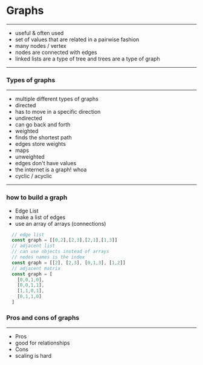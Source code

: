 # Graphs
---
 - useful & often used
 - set of values that are related in a pairwise fashion
 - many nodes / vertex
 - nodes are connected with edges
 - linked lists are a type of tree and trees are a type of graph

---
### Types of graphs
---
 - multiple different types of graphs
 - directed
  - has to move in a specific direction
 - undirected
  - can go back and forth
 - weighted
  - finds the shortest path
  - edges store weights
  - maps
 - unweighted
  - edges don't have values
 - the internet is a graph! whoa
 - cyclic / acyclic

---
### how to build a graph
 - Edge List
  - make a list of edges
  - use an array of arrays (connections)
``` javascript
  // edge list
  const graph = [[0,2],[2,3],[2,1],[1,3]]
  // adjacent list
  // can use objects instead of arrays
  // nodes names is the index
  const graph = [[2], [2,3], [0,1,3], [1,2]]
  // adjacent matrix
  const graph = [
    [0,0,1,0],
    [0,0,1,1],
    [1,1,0,1],
    [0,1,1,0]
  ]
```

### Pros and cons of graphs
---
 - Pros
  - good for relationships
 - Cons
  - scaling is hard
